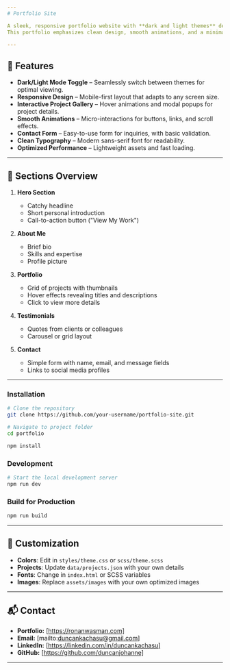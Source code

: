 ```yaml
---
# Portfolio Site

A sleek, responsive portfolio website with **dark and light themes** designed to showcase skills, projects, and professional background in an engaging, modern way.  
This portfolio emphasizes clean design, smooth animations, and a minimal layout to attract and retain viewers’ attention.

---
```


## 🌟 Features

- **Dark/Light Mode Toggle** – Seamlessly switch between themes for optimal viewing.
- **Responsive Design** – Mobile-first layout that adapts to any screen size.
- **Interactive Project Gallery** – Hover animations and modal popups for project details.
- **Smooth Animations** – Micro-interactions for buttons, links, and scroll effects.
- **Contact Form** – Easy-to-use form for inquiries, with basic validation.
- **Clean Typography** – Modern sans-serif font for readability.
- **Optimized Performance** – Lightweight assets and fast loading.

---

## 📂 Sections Overview

1. **Hero Section**  
   - Catchy headline  
   - Short personal introduction  
   - Call-to-action button ("View My Work")

2. **About Me**  
   - Brief bio  
   - Skills and expertise  
   - Profile picture

3. **Portfolio**  
   - Grid of projects with thumbnails  
   - Hover effects revealing titles and descriptions  
   - Click to view more details

4. **Testimonials**  
   - Quotes from clients or colleagues  
   - Carousel or grid layout

5. **Contact**  
   - Simple form with name, email, and message fields  
   - Links to social media profiles

---

### Installation
```bash
# Clone the repository
git clone https://github.com/your-username/portfolio-site.git

# Navigate to project folder
cd portfolio

npm install
````

### Development

```bash
# Start the local development server
npm run dev
```

### Build for Production

```bash
npm run build
```

---

## 🎨 Customization

* **Colors**: Edit in `styles/theme.css` or `scss/theme.scss`
* **Projects**: Update `data/projects.json` with your own details
* **Fonts**: Change in `index.html` or SCSS variables
* **Images**: Replace `assets/images` with your own optimized images

---

## 📬 Contact

* **Portfolio:** [https://ronanwasman.com]
* **Email:** [mailto:duncankachasu@gmail.com]
* **LinkedIn:** [https://linkedin.com/in/duncankachasu]
* **GitHub:** [https://github.com/duncanjohanne]

---


